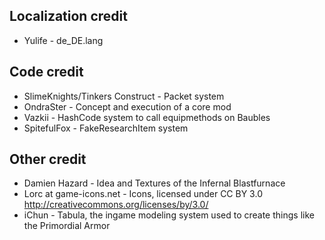 Localization credit
----
* Yulife - de_DE.lang


Code credit
----
* SlimeKnights/Tinkers Construct - Packet system
* OndraSter - Concept and execution of a core mod
* Vazkii - HashCode system to call equipmethods on Baubles
* SpitefulFox - FakeResearchItem system

Other credit
----
* Damien Hazard - Idea and Textures of the Infernal Blastfurnace
* Lorc at game-icons.net - Icons, licensed under CC BY 3.0 http://creativecommons.org/licenses/by/3.0/
* iChun - Tabula, the ingame modeling system used to create things like the Primordial Armor





